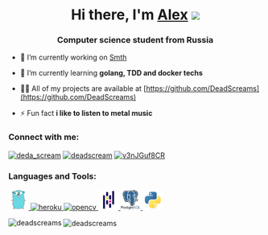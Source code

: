 <h1 align="center">Hi there, I'm <a href="https://github.com/DeadScreams" target="_blank">Alex</a> 
<img src="https://github.com/blackcater/blackcater/raw/main/images/Hi.gif" height="32"/></h1>
<h3 align="center">Computer science student from Russia </h3>

- 🔭 I’m currently working on [Smth](smth)

- 🌱 I’m currently learning **golang, TDD and docker techs**

- 👨‍💻 All of my projects are available at [https://github.com/DeadScreams](https://github.com/DeadScreams)

- ⚡ Fun fact **i like to listen to metal music**

<h3 align="left">Connect with me:</h3>
<p align="left">
<a href="https://instagram.com/deda_scream" target="blank"><img align="center" src="https://raw.githubusercontent.com/rahuldkjain/github-profile-readme-generator/master/src/images/icons/Social/instagram.svg" alt="deda_scream" height="30" width="40" /></a>
<a href="https://codeforces.com/profile/deadscream" target="blank"><img align="center" src="https://raw.githubusercontent.com/rahuldkjain/github-profile-readme-generator/master/src/images/icons/Social/codeforces.svg" alt="deadscream" height="30" width="40" /></a>
<a href="https://discord.gg/v3nJGuf8CR" target="blank"><img align="center" src="https://raw.githubusercontent.com/rahuldkjain/github-profile-readme-generator/master/src/images/icons/Social/discord.svg" alt="v3nJGuf8CR" height="30" width="40" /></a>
</p>

<h3 align="left">Languages and Tools:</h3>
<p align="left"> <a href="https://golang.org" target="_blank" rel="noreferrer"> <img src="https://raw.githubusercontent.com/devicons/devicon/master/icons/go/go-original.svg" alt="go" width="40" height="40"/> </a> <a href="https://heroku.com" target="_blank" rel="noreferrer"> <img src="https://www.vectorlogo.zone/logos/heroku/heroku-icon.svg" alt="heroku" width="40" height="40"/> </a> <a href="https://opencv.org/" target="_blank" rel="noreferrer"> <img src="https://www.vectorlogo.zone/logos/opencv/opencv-icon.svg" alt="opencv" width="40" height="40"/> </a> <a href="https://pandas.pydata.org/" target="_blank" rel="noreferrer"> <img src="https://raw.githubusercontent.com/devicons/devicon/2ae2a900d2f041da66e950e4d48052658d850630/icons/pandas/pandas-original.svg" alt="pandas" width="40" height="40"/> </a> <a href="https://www.postgresql.org" target="_blank" rel="noreferrer"> <img src="https://raw.githubusercontent.com/devicons/devicon/master/icons/postgresql/postgresql-original-wordmark.svg" alt="postgresql" width="40" height="40"/> </a> <a href="https://www.python.org" target="_blank" rel="noreferrer"> <img src="https://raw.githubusercontent.com/devicons/devicon/master/icons/python/python-original.svg" alt="python" width="40" height="40"/> </a> </p>

<p><img align="left" src="https://github-readme-stats.vercel.app/api/top-langs?username=deadscreams&show_icons=true&theme=radical&locale=en&layout=compact" alt="deadscreams" /></p>

<p>&nbsp;<img align="center" src="https://github-readme-stats.vercel.app/api?username=deadscreams&show_icons=true&theme=radical&locale=en" alt="deadscreams" /></p>
